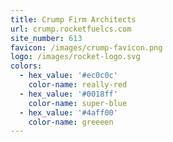 ```yaml
---
title: Crump Firm Architects
url: crump.rocketfuelcs.com
site_number: 613
favicon: /images/crump-favicon.png
logo: /images/rocket-logo.svg
colors:
  - hex_value: '#ec0c0c'
    color-name: really-red
  - hex_value: '#0018ff'
    color-name: super-blue
  - hex_value: '#4aff00'
    color-name: greeeen
---
```


